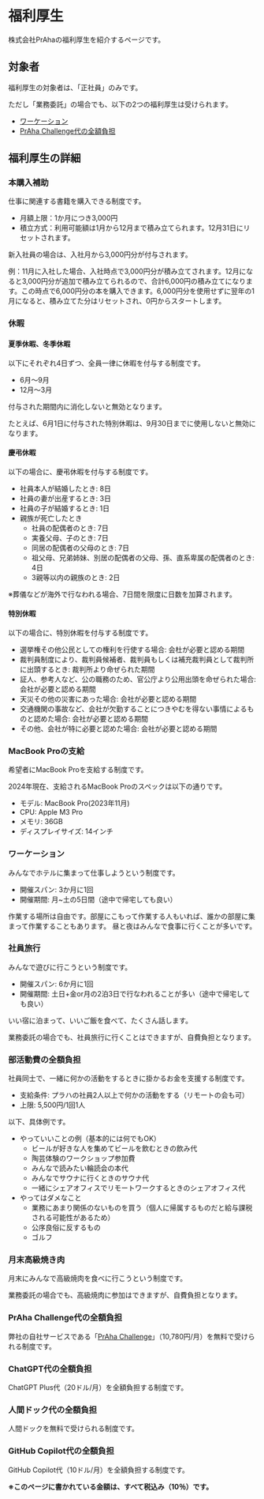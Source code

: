 # 福利厚生
株式会社PrAhaの福利厚生を紹介するページです。

## 対象者
福利厚生の対象者は、「正社員」のみです。

ただし「業務委託」の場合でも、以下の2つの福利厚生は受けられます。

- [ワーケーション](#ワーケーション)
- [PrAha Challenge代の全額負担](#praha-challenge代の全額負担)

## 福利厚生の詳細
### 本購入補助
仕事に関連する書籍を購入できる制度です。

- 月額上限：1か月につき3,000円
- 積立方式：利用可能額は1月から12月まで積み立てられます。12月31日にリセットされます。

新入社員の場合は、入社月から3,000円分が付与されます。

例：11月に入社した場合、入社時点で3,000円分が積み立てされます。12月になると3,000円分が追加で積み立てられるので、合計6,000円の積み立てになります。この時点で6,000円分の本を購入できます。6,000円分を使用せずに翌年の1月になると、積み立てた分はリセットされ、0円からスタートします。

### 休暇

#### 夏季休暇、冬季休暇
以下にそれぞれ4日ずつ、全員一律に休暇を付与する制度です。
- 6月〜9月
- 12月〜3月

付与された期間内に消化しないと無効となります。

たとえば、6月1日に付与された特別休暇は、9月30日までに使用しないと無効になります。

#### 慶弔休暇
以下の場合に、慶弔休暇を付与する制度です。

- 社員本人が結婚したとき: 8日
- 社員の妻が出産するとき: 3日
- 社員の子が結婚するとき: 1日
- 親族が死亡したとき
  - 社員の配偶者のとき: 7日
  - 実養父母、子のとき: 7日
  - 同居の配偶者の父母のとき: 7日
  - 祖父母、兄弟姉妹、別居の配偶者の父母、孫、直系卑属の配偶者のとき: 4日
  - 3親等以内の親族のとき: 2日

※葬儀などが海外で行なわれる場合、7日間を限度に日数を加算されます。

#### 特別休暇
以下の場合に、特別休暇を付与する制度です。

- 選挙権その他公民としての権利を行使する場合: 会杜が必要と認める期間
- 裁判員制度により、裁判員候補者、裁判員もしくは補充裁判員として裁判所に出頭するとき: 裁判所より命ぜられた期間
- 証人、参考人など、公の職務のため、官公庁より公用出頭を命ぜられた場合: 会社が必要と認める期間
- 天災その他の災害にあった場合: 会社が必要と認める期間
- 交通機関の事故など、会社が欠勤することにつきやむを得ない事情によるものと認めた場合: 会社が必要と認める期間
- その他、会社が特に必要と認めた場合: 会社が必要と認める期間

### MacBook Proの支給
希望者にMacBook Proを支給する制度です。

2024年現在、支給されるMacBook Proのスペックは以下の通りです。

- モデル: MacBook Pro(2023年11月)
- CPU: Apple M3 Pro
- メモリ: 36GB
- ディスプレイサイズ: 14インチ

### ワーケーション
みんなでホテルに集まって仕事しようという制度です。

- 開催スパン: 3か月に1回
- 開催期間: 月~土の5日間（途中で帰宅しても良い）

作業する場所は自由です。部屋にこもって作業する人もいれば、誰かの部屋に集まって作業することもあります。
昼と夜はみんなで食事に行くことが多いです。

### 社員旅行
みんなで遊びに行こうという制度です。

- 開催スパン: 6か月に1回
- 開催期間: 土日+金or月の2泊3日で行なわれることが多い（途中で帰宅しても良い）

いい宿に泊まって、いいご飯を食べて、たくさん話します。

業務委託の場合でも、社員旅行に行くことはできますが、自費負担となります。

### 部活動費の全額負担
社員同士で、一緒に何かの活動をするときに掛かるお金を支援する制度です。

- 支給条件: プラハの社員2人以上で何かの活動をする（リモートの会も可）
- 上限: 5,500円/1回1人

以下、具体例です。

- やっていいことの例（基本的には何でもOK）
  - ビールが好きな人を集めてビールを飲むときの飲み代
  - 陶芸体験のワークショップ参加費
  - みんなで読みたい輪読会の本代
  - みんなでサウナに行くときのサウナ代
  - 一緒にシェアオフィスでリモートワークするときのシェアオフィス代
- やってはダメなこと
  - 業務にあまり関係のないものを買う（個人に帰属するものだと給与課税される可能性があるため）
  - 公序良俗に反するもの
  - ゴルフ

### 月末高級焼き肉
月末にみんなで高級焼肉を食べに行こうという制度です。

業務委託の場合でも、高級焼肉に参加はできますが、自費負担となります。

### PrAha Challenge代の全額負担
弊社の自社サービスである「[PrAha Challenge](https://praha-challenge.com/)」（10,780円/月）を無料で受けられる制度です。

### ChatGPT代の全額負担
ChatGPT Plus代（20ドル/月）を全額負担する制度です。

### 人間ドック代の全額負担
人間ドックを無料で受けられる制度です。

### GitHub Copilot代の全額負担
GitHub Copilot代（10ドル/月）を全額負担する制度です。

**※このページに書かれている金額は、すべて税込み（10％）です。**
